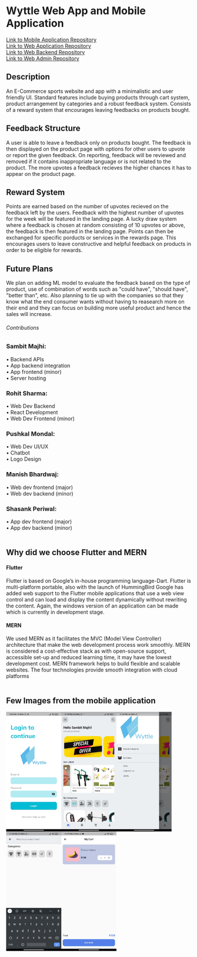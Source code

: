 # Wyttle Web App and Mobile Application

[Link to Mobile Application Repository](https://github.com/WTH-CODING/wyttle_app)
<br/>[Link to Web Application Repository](https://github.com/WTH-CODING/wyttle_web)
<br/>[Link to Web Backend Repository](https://github.com/WTH-CODING/wyttle_backend)
<br/>[Link to Web Admin Repository](https://github.com/WTH-CODING/wyttle_admin)

## Description

An E-Commerce sports website and app with a minimalistic and user friendly UI. Standard features include buying products
through cart system, product arrangement by categories and a robust feedback system. Consists of a reward system
that encourages leaving feedbacks on products bought.

## Feedback Structure

A user is able to leave a feedback only on products bought. The feedback is then displayed on the product page with
options for other users to upvote or report the given feedback. On reporting, feedback will be reviewed and removed
if it contains inappropriate language or is not related to the product. The more upvotes a feedback recieves the higher
chances it has to appear on the product page.

## Reward System

Points are earned based on the number of upvotes recieved on the feedback left by the users. Feedback with the highest number
of upvotes for the week will be featured in the landing page. A lucky draw system where a feedback is chosen at random consisting
of 10 upvotes or above, the feedback is then featured in the landing page. Points can then be exchanged for specific porducts or
services in the rewards page. This encourages users to leave constructive and helpful feedback on products in order to be eligible
for rewards.

## Future Plans

We plan on adding ML model to evaluate the feedback based on the type of product, use of combination of words such as "could have", "should have", "better than", etc. Also planning to tie up with the companies so that they know what the end consumer wants without having to reasearch more on their end and they can focus on building more useful product and hence the sales will increase.

###### Contributions

### Sambit Majhi:

• Backend APIs <br/>
• App backend integration <br/>
• App frontend (minor) <br/>
• Server hosting <br/>

### Rohit Sharma:

• Web Dev Backend <br/>
• React Development <br/>
• Web Dev Frontend (minor) <br/>

### Pushkal Mondal:

• Web Dev UI/UX <br/>
• Chatbot <br/>
• Logo Design <br/>

### Manish Bhardwaj:

• Web dev frontend (major) <br/>
• Web dev backend (minor) <br/>

### Shasank Periwal:

• App dev frontend (major) <br/>
• App dev backend (minor) <br/><br/>

## Why did we choose Flutter and MERN

#### Flutter

Flutter is based on Google’s in-house programming language-Dart. Flutter is multi-platform portable, also with the launch of HummingBird Google has added web support to the Flutter mobile applications that use a web view control and can load and display the content dynamically without rewriting the content. Again, the windows version of an application can be made which is currently in development stage.

#### MERN

We used MERN as it facilitates the MVC (Model View Controller) architecture that make the web development process work smoothly. MERN is considered a cost-effective stack as with open-source support, accessible set-up and reduced learning time, it may have the lowest development cost. MERN framework helps to build flexible and scalable websites. The four technologies provide smooth integration with cloud platforms
<br/><br/>

## Few Images from the mobile application

<img align="left" alt="Sign in/ Sign up Screen" width="150px" src="images/1.jpeg" />
<img align="left" alt="Home Screen" width="150px" src="images/2.jpeg" />
<img align="left" alt="Side Drawer" width="150px" src="images/3.jpeg" />
<img align="left" alt="Search Screen" width="150px" src="images/4.jpeg" />
<img align="left" alt="MyCart Screen" width="150px" src="images/5.jpeg" />
